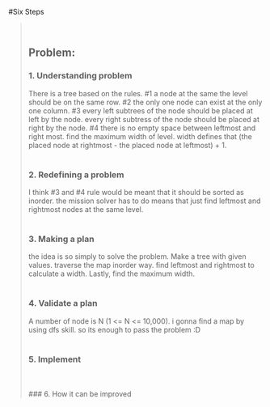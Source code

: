 #Six Steps
> <br />
>
> ## Problem: 
>
> ### 1. Understanding problem
>  There is a tree based on the rules. #1 a node at the same the level should be on the same row. #2 
  the only one node can exist at the only one column. #3 every left subtrees of the node should be placed at left by the node.
  every right subtress of the node should be placed at right by the node. #4 there is no empty space between leftmost and right 
  most. find the maximum width of level. width defines that (the placed node at rightmost - the placed node at leftmost) + 1.
> <br />
> <br />
> ### 2. Redefining a problem
>  I think #3 and #4 rule would be meant that it should be sorted as inorder. the mission solver has to do means that just find
  leftmost and rightmost nodes at the same level.
> <br />
> <br />
> ### 3. Making a plan
>  the idea is so simply to solve the problem. Make a tree with given values. traverse the map inorder way. find leftmost and 
  rightmost to calculate a width. Lastly, find the maximum width.
> <br />
> <br />
> ### 4. Validate a plan
>  A number of node is N (1 <= N <= 10,000). i gonna find a map by using dfs skill. so its enough to pass the problem :D
> <br />
> <br />
> ### 5. Implement
>
> <br /> 
> <br />
> ### 6. How it can be improved
>
>
>

